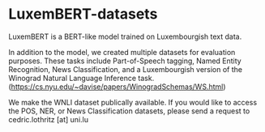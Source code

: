 # LuxemBERT-datasets
LuxemBERT is a BERT-like model trained on Luxembourgish text data.

In addition to the model, we created multiple datasets for evaluation purposes.
These tasks include Part-of-Speech tagging, Named Entity Recognition, News Classification, and a Luxembourgish version of the Winograd Natural Language Inference task. (https://cs.nyu.edu/~davise/papers/WinogradSchemas/WS.html)

We make the WNLI dataset publically available. If you would like to access the POS, NER, or News Classification datasets, please send a request to cedric.lothritz [at] uni.lu
